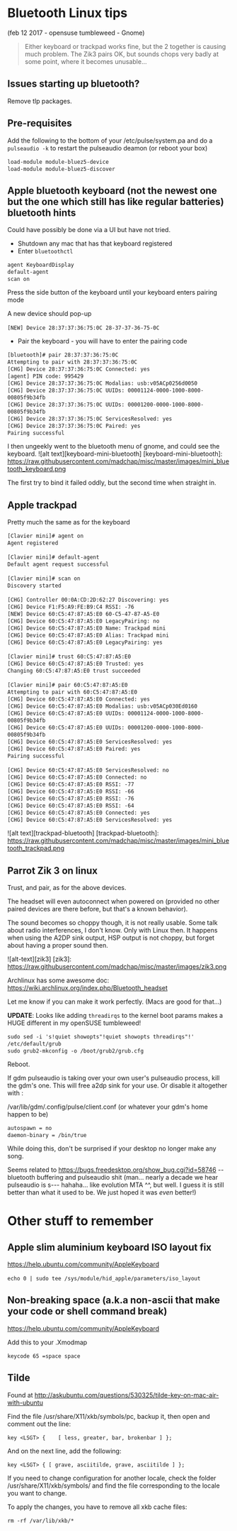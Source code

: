 # Bluetooth Linux tips
(feb 12 2017 - opensuse tumbleweed - Gnome)

> Either keyboard or trackpad works fine, but the 2 together is causing much problem.
> The Zik3 pairs OK, but sounds chops very badly at some point, where it becomes unusable...

## Issues starting up bluetooth?
Remove tlp packages.

## Pre-requisites
Add the following to the bottom of your /etc/pulse/system.pa and do a `pulseaudio -k` to restart the pulseaudio deamon (or reboot your box)

```
load-module module-bluez5-device
load-module module-bluez5-discover
```

## Apple bluetooth keyboard (not the newest one but the one which still has like regular batteries) bluetooth hints

Could have possibly be done via a UI but have not tried.

* Shutdown any mac that has that keyboard registered
* Enter `bluetoothctl`

```
agent KeyboardDisplay
default-agent
scan on
```

Press the side button of the keyboard until your keyboard enters pairing mode

A new device should pop-up

`[NEW] Device 28:37:37:36:75:0C 28-37-37-36-75-0C`

* Pair the keyboard - you will have to enter the pairing code
```
[bluetooth]# pair 28:37:37:36:75:0C
Attempting to pair with 28:37:37:36:75:0C
[CHG] Device 28:37:37:36:75:0C Connected: yes
[agent] PIN code: 995429
[CHG] Device 28:37:37:36:75:0C Modalias: usb:v05ACp0256d0050
[CHG] Device 28:37:37:36:75:0C UUIDs: 00001124-0000-1000-8000-00805f9b34fb
[CHG] Device 28:37:37:36:75:0C UUIDs: 00001200-0000-1000-8000-00805f9b34fb
[CHG] Device 28:37:37:36:75:0C ServicesResolved: yes
[CHG] Device 28:37:37:36:75:0C Paired: yes
Pairing successful
```

I then ungeekly went to the bluetooth menu of gnome, and could see the keyboard.
![alt text][keyboard-mini-bluetooth]
[keyboard-mini-bluetooth]: https://raw.githubusercontent.com/madchap/misc/master/images/mini_bluetooth_keyboard.png

The first try to bind it failed oddly, but the second time when straight in.

## Apple trackpad
Pretty much the same as for the keyboard

```
[Clavier mini]# agent on
Agent registered

[Clavier mini]# default-agent
Default agent request successful

[Clavier mini]# scan on
Discovery started

[CHG] Controller 00:0A:CD:2D:62:27 Discovering: yes
[CHG] Device F1:F5:A9:FE:B9:C4 RSSI: -76
[NEW] Device 60:C5:47:87:A5:E0 60-C5-47-87-A5-E0
[CHG] Device 60:C5:47:87:A5:E0 LegacyPairing: no
[CHG] Device 60:C5:47:87:A5:E0 Name: Trackpad mini
[CHG] Device 60:C5:47:87:A5:E0 Alias: Trackpad mini
[CHG] Device 60:C5:47:87:A5:E0 LegacyPairing: yes

[Clavier mini]# trust 60:C5:47:87:A5:E0
[CHG] Device 60:C5:47:87:A5:E0 Trusted: yes
Changing 60:C5:47:87:A5:E0 trust succeeded

[Clavier mini]# pair 60:C5:47:87:A5:E0
Attempting to pair with 60:C5:47:87:A5:E0
[CHG] Device 60:C5:47:87:A5:E0 Connected: yes
[CHG] Device 60:C5:47:87:A5:E0 Modalias: usb:v05ACp030Ed0160
[CHG] Device 60:C5:47:87:A5:E0 UUIDs: 00001124-0000-1000-8000-00805f9b34fb
[CHG] Device 60:C5:47:87:A5:E0 UUIDs: 00001200-0000-1000-8000-00805f9b34fb
[CHG] Device 60:C5:47:87:A5:E0 ServicesResolved: yes
[CHG] Device 60:C5:47:87:A5:E0 Paired: yes
Pairing successful

[CHG] Device 60:C5:47:87:A5:E0 ServicesResolved: no
[CHG] Device 60:C5:47:87:A5:E0 Connected: no
[CHG] Device 60:C5:47:87:A5:E0 RSSI: -77
[CHG] Device 60:C5:47:87:A5:E0 RSSI: -66
[CHG] Device 60:C5:47:87:A5:E0 RSSI: -76
[CHG] Device 60:C5:47:87:A5:E0 RSSI: -64
[CHG] Device 60:C5:47:87:A5:E0 Connected: yes
[CHG] Device 60:C5:47:87:A5:E0 ServicesResolved: yes
```
![alt text][trackpad-bluetooth]
[trackpad-bluetooth]: https://raw.githubusercontent.com/madchap/misc/master/images/mini_bluetooth_trackpad.png

## Parrot Zik 3 on linux

Trust, and pair, as for the above devices.

The headset will even autoconnect when powered on (provided no other paired devices are there before, but that's a known behavior).

The sound becomes so choppy though, it is not really usable. Some talk about radio interferences, I don't know. Only with Linux then. It happens when using the A2DP sink output, HSP output is not choppy, but forget about having a proper sound then.

![alt-text][zik3]
[zik3]: https://raw.githubusercontent.com/madchap/misc/master/images/zik3.png

Archlinux has some awesome doc: https://wiki.archlinux.org/index.php/Bluetooth_headset

Let me know if you can make it work perfectly. (Macs are good for that...)

**UPDATE**: Looks like adding `threadirqs` to the kernel boot params makes a HUGE different in my openSUSE tumbleweed!
```
sudo sed -i 's!quiet showopts"!quiet showopts threadirqs"!' /etc/default/grub
sudo grub2-mkconfig -o /boot/grub2/grub.cfg
```
Reboot.

If gdm pulseaudio is taking over your own user's pulseaudio process, kill the gdm's one. This will free a2dp sink for your use. Or disable it altogether with :

/var/lib/gdm/.config/pulse/client.conf (or whatever your gdm's home happen to be)
```
autospawn = no
daemon-binary = /bin/true
```

While doing this, don't be surprised if your desktop no longer make any song.

Seems related to https://bugs.freedesktop.org/show_bug.cgi?id=58746 -- bluetooth buffering and pulseaudio shit (man... nearly a decade we hear pulseaudio is s---  hahaha... like evolution MTA ^^, but well. I guess it is still better than what it used to be. We just hoped it was _even_ better!)

# Other stuff to remember
## Apple slim aluminium keyboard ISO layout fix
https://help.ubuntu.com/community/AppleKeyboard

`echo 0 | sudo tee /sys/module/hid_apple/parameters/iso_layout`

## Non-breaking space (a.k.a non-ascii that make your code or shell command break)
https://help.ubuntu.com/community/AppleKeyboard

Add this to your .Xmodmap
```
keycode 65 =space space
```

## Tilde
Found at http://askubuntu.com/questions/530325/tilde-key-on-mac-air-with-ubuntu

Find the file /usr/share/X11/xkb/symbols/pc, backup it, then open and comment out the line:
```
key <LSGT> {    [ less, greater, bar, brokenbar ] };
```
And on the next line, add the following:
```
key <LSGT> { [ grave, asciitilde, grave, asciitilde ] };
```

If you need to change configuration for another locale, check the folder /usr/share/X11/xkb/symbols/ and find the file corresponding to the locale you want to change.

To apply the changes, you have to remove all xkb cache files:

```
rm -rf /var/lib/xkb/*
```

```
